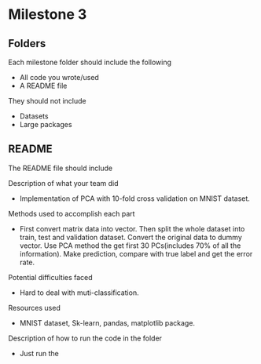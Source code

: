 Milestone 3
===========

Folders
-------

Each milestone folder should include the following

* All code you wrote/used
* A README file

They should not include

* Datasets
* Large packages

README
------

The README file should include

Description of what your team did
* Implementation of PCA with 10-fold cross validation on MNIST dataset.

Methods used to accomplish each part
* First convert matrix data into vector. Then split the whole dataset into train, test and validation dataset. Convert the original data to dummy vector. Use PCA method the get first 30 PCs(includes 70% of all the information). Make prediction, compare with true label and get the error rate.

Potential difficulties faced
* Hard to deal with muti-classification.

Resources used
* MNIST dataset, Sk-learn, pandas, matplotlib package.

Description of how to run the code in the folder
* Just run the 
